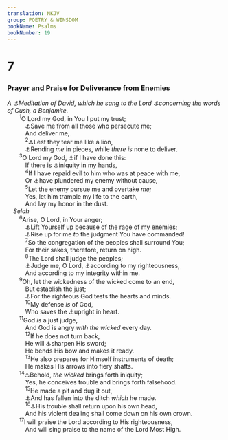 ```yaml
---
translation: NKJV
group: POETRY & WINSDOM
bookName: Psalms 
bookNumber: 19
---
```


<div class="title"><h1>7</h1><h3>Prayer and Praise for Deliverance from Enemies</h3><i>A <a data-toggle="tooltip" data-placement="bottom" title="Hab. 3:1">⚓</a>Meditation of David, which he sang to the Lord <a data-toggle="tooltip" data-placement="bottom" title="2 Sam. 16">⚓</a>concerning the words of Cush, a Benjamite.</i></div>
<span class="verse thi_7_1">  <sup>1</sup>O Lord my God, in You I put my trust;<br/>   <a data-toggle="tooltip" data-placement="bottom" title="Ps. 31:15">⚓</a>Save me from all those who persecute me;<br/>   And deliver me,<br/></span>
<span class="verse thi_7_2">   <sup>2</sup><a data-toggle="tooltip" data-placement="bottom" title="Ps. 57:4; Is. 38:13">⚓</a>Lest they tear me like a lion,<br/>   <a data-toggle="tooltip" data-placement="bottom" title="Ps. 50:22">⚓</a>Rending <i>me</i> in pieces, while <i>there</i> <i>is</i> none to deliver.<br/></span>
<span class="verse thi_7_3">  <sup>3</sup>O Lord my God, <a data-toggle="tooltip" data-placement="bottom" title="2 Sam. 16:7">⚓</a>if I have done this:<br/>   If there is <a data-toggle="tooltip" data-placement="bottom" title="1 Sam. 24:11">⚓</a>iniquity in my hands,<br/></span>
<span class="verse thi_7_4">   <sup>4</sup>If I have repaid evil to him who was at peace with me,<br/>   Or <a data-toggle="tooltip" data-placement="bottom" title="1 Sam. 24:7; 26:9">⚓</a>have plundered my enemy without cause,<br/></span>
<span class="verse thi_7_5">   <sup>5</sup>Let the enemy pursue me and overtake <i>me;</i><br/>   Yes, let him trample my life to the earth,<br/>   And lay my honor in the dust.<br/> <i>Selah</i><br/></span>
<span class="verse thi_7_6">  <sup>6</sup>Arise, O Lord, in Your anger;<br/>   <a data-toggle="tooltip" data-placement="bottom" title="Ps. 94:2">⚓</a>Lift Yourself up because of the rage of my enemies;<br/>   <a data-toggle="tooltip" data-placement="bottom" title="Ps. 35:23; 44:23">⚓</a>Rise up for me <i>to</i> the judgment You have commanded!<br/></span>
<span class="verse thi_7_7">   <sup>7</sup>So the congregation of the peoples shall surround You;<br/>   For their sakes, therefore, return on high.<br/></span>
<span class="verse thi_7_8">   <sup>8</sup>The Lord shall judge the peoples;<br/>   <a data-toggle="tooltip" data-placement="bottom" title="Ps. 26:1; 35:24; 43:1">⚓</a>Judge me, O Lord, <a data-toggle="tooltip" data-placement="bottom" title="Ps. 18:20; 35:24">⚓</a>according to my righteousness,<br/>   And according to my integrity within me.<br/></span>
<span class="verse thi_7_9">  <sup>9</sup>Oh, let the wickedness of the wicked come to an end,<br/>   But establish the just;<br/>   <a data-toggle="tooltip" data-placement="bottom" title="(1 Sam. 16:7)">⚓</a>For the righteous God tests the hearts and minds.<br/></span>
<span class="verse thi_7_10">   <sup>10</sup>My defense <i>is</i> of God,<br/>   Who saves the <a data-toggle="tooltip" data-placement="bottom" title="Ps. 97:10, 11; 125:4">⚓</a>upright in heart.<br/></span>
<span class="verse thi_7_11">  <sup>11</sup>God <i>is</i> a just judge,<br/>   And God is angry <i>with</i> <i>the</i> <i>wicked</i> every day.<br/></span>
<span class="verse thi_7_12">   <sup>12</sup>If he does not turn back,<br/>   He will <a data-toggle="tooltip" data-placement="bottom" title="Deut. 32:41">⚓</a>sharpen His sword;<br/>   He bends His bow and makes it ready.<br/></span>
<span class="verse thi_7_13">   <sup>13</sup>He also prepares for Himself instruments of death;<br/>   He makes His arrows into fiery shafts.<br/></span>
<span class="verse thi_7_14">  <sup>14</sup><a data-toggle="tooltip" data-placement="bottom" title="Job 15:35; Is. 59:4; (James 1:15)">⚓</a>Behold, <i>the</i> <i>wicked</i> brings forth iniquity;<br/>   Yes, he conceives trouble and brings forth falsehood.<br/></span>
<span class="verse thi_7_15">   <sup>15</sup>He made a pit and dug it out,<br/>   <a data-toggle="tooltip" data-placement="bottom" title="(Job 4:8); Ps. 57:6">⚓</a>And has fallen into the ditch <i>which</i> he made.<br/></span>
<span class="verse thi_7_16">   <sup>16</sup><a data-toggle="tooltip" data-placement="bottom" title="Esth. 9:25; Ps. 140:9">⚓</a>His trouble shall return upon his own head,<br/>   And his violent dealing shall come down on his own crown.<br/></span>
<span class="verse thi_7_17">  <sup>17</sup>I will praise the Lord according to His righteousness,<br/>   And will sing praise to the name of the Lord Most High.<br/></span>
